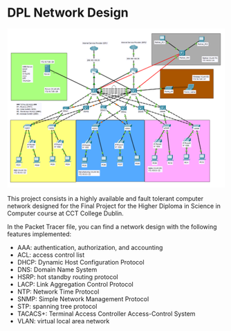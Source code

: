 # DPL Network Design
![Network Design](https://github.com/sandromesi/CCT-Network-Design/blob/main/Network%20Design.png)

This project consists in a highly available and fault tolerant computer network designed for the Final Project for the Higher Diploma in Science in Computer course at CCT College Dublin.

In the Packet Tracer file, you can find a network design with the following features implemented:

* AAA: authentication, authorization, and accounting
* ACL: access control list
* DHCP: Dynamic Host Configuration Protocol
* DNS: Domain Name System
* HSRP: hot standby routing protocol
* LACP: Link Aggregation Control Protocol
* NTP: Network Time Protocol
* SNMP: Simple Network Management Protocol
* STP: spanning tree protocol
* TACACS+: Terminal Access Controller Access-Control System
* VLAN: virtual local area network
